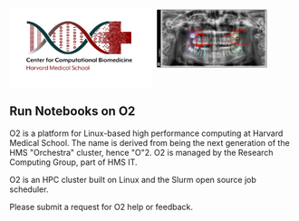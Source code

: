 <p float="left">
    <img style="vertical-align: top" src="../images/ccb_logo_text.jpeg" width="50%" />
    <img style="vertical-align: top" src="../images/train_195_boxes.png" width="40%" />
</p>

## Run Notebooks on O2 ##

O2 is a platform for Linux-based high performance computing at Harvard Medical School. 
The name is derived from being the next generation of the HMS "Orchestra" cluster, hence "O"2.
O2 is managed by the Research Computing Group, part of HMS IT.

O2 is an HPC cluster built on Linux and the Slurm open source job scheduler.

Please submit a request for O2 help or feedback.